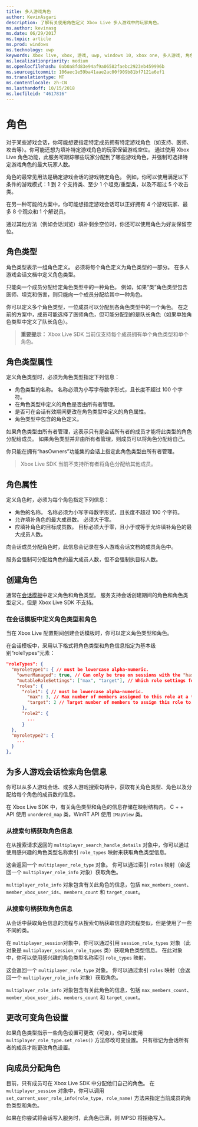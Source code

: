 ```yaml
---
title: 多人游戏角色
author: KevinAsgari
description: 了解有关使用角色定义 Xbox Live 多人游戏中的玩家角色。
ms.author: kevinasg
ms.date: 06/29/2017
ms.topic: article
ms.prod: windows
ms.technology: uwp
keywords: Xbox live, xbox, 游戏, uwp, windows 10, xbox one, 多人游戏, 角色
ms.localizationpriority: medium
ms.openlocfilehash: 0ab0a8fd83e94af9a06582faebc2923eb459996b
ms.sourcegitcommit: 106aec1e59ba41aae2ac00f909b81bf7121a6ef1
ms.translationtype: MT
ms.contentlocale: zh-CN
ms.lasthandoff: 10/15/2018
ms.locfileid: "4617816"
---
```

# <a name="roles"></a>角色

对于某些游戏会话，你可能想要指定特定成员拥有特定游戏角色（如支持、医师、攻击等）。你可能还想为填补特定游戏角色的玩家保留游戏空位。 通过使用 Xbox Live 角色功能，此服务可跟踪哪些玩家分配到了哪些游戏角色，并强制可选择特定游戏角色的最大玩家人数。

角色的最常见用法是确定游戏会话的游戏特定角色。 例如，你可以使用满足以下条件的游戏模式：1 到 2 个支持类、至少 1 个坦克/重型类，以及不超过 5 个攻击类。

在另一种可能的方案中，你可能想指定游戏会话可以正好拥有 4 个游戏玩家、最多 8 个观众和 1 个解说员。

通过其他方法（例如会话浏览）填补剩余空位时，你还可以使用角色为好友保留空位。

## <a name="role-types"></a>角色类型

角色类型表示一组角色定义。 必须将每个角色定义为角色类型的一部分。 在多人游戏会话文档中定义角色类型。

只能向一个成员分配给定角色类型中的一种角色。 例如，如果“类”角色类型包含医师、坦克和伤害，则只能向一个成员分配给其中一种角色。

你可以定义多个角色类型，一位成员可以分配到各角色类型中的一个角色。 在之前的方案中，成员可能选择了医师角色，但可能分配到的是队长角色（如果单独角色类型中定义了队长角色）。

> **重要提示：** Xbox Live SDK 当前仅支持每个成员拥有单个角色类型和单个角色。

## <a name="role-type-properties"></a>角色类型属性

定义角色类型时，必须为角色类型指定下列信息：

* 角色类型的名称。 名称必须为小写字母数字形式，且长度不超过 100 个字符。
* 在角色类型中定义的角色是否由所有者管理。
* 是否可在会话有效期间更改在角色类型中定义的角色属性。
* 角色类型中包含的角色定义。

如果角色类型由所有者管理，这表示只有是会话所有者的成员才能将此类型的角色分配给成员。 如果角色类型并非由所有者管理，则成员可以将角色分配给自己。

你只能在拥有“hasOwners”功能集的会话上指定此角色类型由所有者管理。

> Xbox Live SDK 当前不支持所有者将角色分配给其他成员。

## <a name="role-properties"></a>角色属性

定义角色时，必须为每个角色指定下列信息：

* 角色的名称。 名称必须为小写字母数字形式，且长度不超过 100 个字符。
* 允许填补角色的最大成员数。 必须大于零。
* 应填补角色的目标成员数。 目标必须大于零，且小于或等于允许填补角色的最大成员人数。

向会话成员分配角色时，此信息会记录在多人游戏会话文档的成员角色中。

服务会强制可分配给角色的最大成员人数，但不会强制执目标人数。

## <a name="create-roles"></a>创建角色

通常在[会话模板](service-configuration/session-templates.md)中定义角色和角色类型。 服务支持会话创建期间的角色和角色类型定义，但是 Xbox Live SDK 不支持。

### <a name="define-role-types-and-roles-in-a-session-template"></a>在会话模板中定义角色类型和角色

当在 Xbox Live 配置期间创建会话模板时，你可以定义角色类型和角色。

在会话模板中，采用以下格式将角色类型和角色信息指定为基本级别“roleTypes”元素：

```json
"roleTypes": {
  "myroletype1": { // must be lowercase alpha-numeric.
    "ownerManaged": true, // Can only be true on sessions with the "hasOwners" capability set. If true, only the owner of the session can assign this role to members.
    "mutableRoleSettings": ["max", "target"], // Which role settings for roles in this role type can be modified throughout the life of the session. Exclude role settings to lock them.
    "roles": {
      "role1": { // must be lowercase alpha-numeric.
        "max": 3, // Max number of members assigned to this role at a time, enforced by MPSD.
        "target": 2 // Target number of members to assign this role to. Like max, but not enforced (can be exceeded).
      },
      "role2": {
        ...
      }
  },
  "myroletype2": {
    ...
  }
},
```

## <a name="retrieve-role-information-for-a-multiplayer-session"></a>为多人游戏会话检索角色信息

你可以从多人游戏会话、或多人游戏搜索句柄中，获取有关角色类型、角色以及分配给每个角色的成员数的信息。

在 Xbox Live SDK 中，有关角色类型和角色的信息存储在映射结构内。 C + + API 使用 `unordered_map` 类，WinRT API 使用 `IMapView` 类。

### <a name="get-the-role-information-from-a-search-handle"></a>从搜索句柄获取角色信息

在从搜索请求返回的 `multiplayer_search_handle_details` 对象中，你可以通过使用感兴趣的角色类型名称索引 `role_types` 映射来获取角色类型信息。

这会返回一个 `multiplayer_role_type` 对象。 你可以通过索引 `roles` 映射（会返回一个 `multiplayer_role_info` 对象）获取角色。

`multiplayer_role_info` 对象包含有关此角色的信息，包括 `max_members_count`、`member_xbox_user_ids`、`members_count` 和 `target_count`。

### <a name="get-the-role-information-from-a-search-handle"></a>从搜索句柄获取角色信息

从会话中获取角色信息的流程与从搜索句柄获取信息的流程类似，但是使用了一些不同的类。

在 `multiplayer_session`对象中，你可以通过引用 `session_role_types` 对象（此对象是 `multiplayer_session_role_types` 类）获取角色类型信息。 在此对象中，你可以使用感兴趣的角色类型名称索引 `role_types` 映射。

这会返回一个 `multiplayer_role_type` 对象。 你可以通过索引 `roles` 映射（会返回一个 `multiplayer_role_info` 对象）获取角色。

`multiplayer_role_info` 对象包含有关此角色的信息，包括 `max_members_count`、`member_xbox_user_ids`、`members_count` 和 `target_count`。

## <a name="change-mutable-role-settings"></a>更改可变角色设置

如果角色类型指示一些角色设置可更改（可变），你可以使用 `multiplayer_role_type.set_roles()` 方法修改可变设置。 只有标记为会话所有者的成员才能更改角色设置。

## <a name="assign-a-role-to-a-member"></a>向成员分配角色

目前，只有成员可在 Xbox Live SDK 中分配他们自己的角色。 在 `multiplayer_session` 对象中，你可以调用 `set_current_user_role_info(role_type, role_name)` 方法来指定当前成员的角色类型和角色。

如果在你尝试将会话写入服务时，此角色已满，则 MPSD 将拒绝写入。
